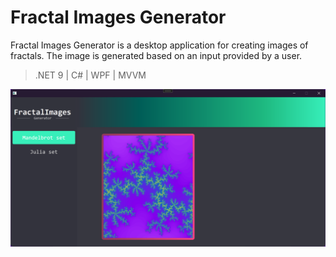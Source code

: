
# Fractal Images Generator

Fractal Images Generator is a desktop application for creating images of fractals. The image is generated based on an input provided by a user.

> .NET 9 | C# | WPF | MVVM

![Image Alt text](/MSet_v1.png)
